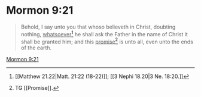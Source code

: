 # Mormon 9:21

> Behold, I say unto you that whoso believeth in Christ, doubting nothing, <u>whatsoever</u>[^a] he shall ask the Father in the name of Christ it shall be granted him; and this <u>promise</u>[^b] is unto all, even unto the ends of the earth.

[Mormon 9:21](https://www.churchofjesuschrist.org/study/scriptures/bofm/morm/9?lang=eng&id=p21#p21)


[^a]: [[Matthew 21.22|Matt. 21:22 (18-22)]]; [[3 Nephi 18.20|3 Ne. 18:20.]]
[^b]: TG [[Promise]].
